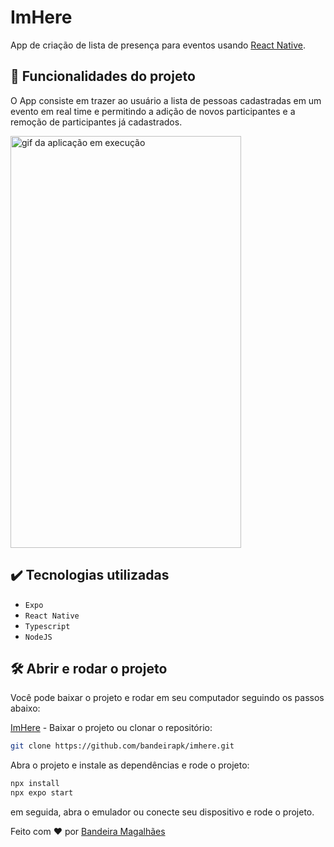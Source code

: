 # ImHere

App de criação de lista de presença para eventos usando [React Native](https://facebook.github.io/react-native/).

## 🔨 Funcionalidades do projeto

O App consiste em trazer ao usuário a lista de pessoas cadastradas em um evento em real time e permitindo a adição de novos participantes e a remoção de participantes já cadastrados.

<div align="left">
  <img src="./imgs/amost.gif" alt="gif da aplicação em execução" width="369px" height="659px">
</div>

## ✔️ Tecnologias utilizadas

- `Expo`
- `React Native`
- `Typescript`
- `NodeJS`

## 🛠️ Abrir e rodar o projeto
Você pode baixar o projeto e rodar em seu computador seguindo os passos abaixo:

[ImHere](https://github.com/bandeirapk/imhere/archive/refs/heads/main.zip) - Baixar o projeto
ou 
clonar o repositório:
```bash
git clone https://github.com/bandeirapk/imhere.git
```

Abra o projeto e instale as dependências e rode o projeto:
```bash
npx install
npx expo start
```

em seguida, abra o emulador ou conecte seu dispositivo e rode o projeto.

Feito com ❤️ por [Bandeira Magalhães](https://github.com/bandeirapk)
